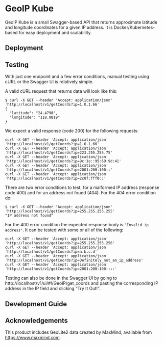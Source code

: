 # GeoIP Kube

GeoIP Kube is a small Swagger-based API that returns approximate latitude and longitude coordinates for a given IP address. It is Docker/Kubernetes-based for easy deployment and scalability.

## Deployment


## Testing

With just one endpoint and a few error conditions, manual testing using cURL or the Swagger UI is relatively simple.

A valid cURL request that returns data will look like this:

    $ curl -X GET --header 'Accept: application/json' 'http://localhost/v1/getCoords?ip=1.0.1.66'
    {
      "latitude": "24.4798",
      "longitude": "118.0819"
    }

We expect a valid response (code 200) for the following requests:

    curl -X GET --header 'Accept: application/json' 'http://localhost/v1/getCoords?ip=1.0.1.66'
    curl -X GET --header 'Accept: application/json' 'http://localhost/v1/getCoords?ip=223.255.255.75'
    curl -X GET --header 'Accept: application/json' 'http://localhost/v1/getCoords?ip=9c:1e::95:69:9d:41'
    curl -X GET --header 'Accept: application/json' 'http://localhost/v1/getCoords?ip=2001:200:100::'
    curl -X GET --header 'Accept: application/json' 'http://localhost/v1/getCoords?ip=2c0f:fff0::'
    
There are two error conditions to test, for a malformed IP address (response code 400) and for an address not found (404). For the 404 error condition do:

    $ curl -X GET --header 'Accept: application/json' 'http://localhost/v1/getCoords?ip=255.255.255.255'
    "IP address not found"

For the 400 error condition the expected response body is `"Invalid ip address"`. It can be tested with some or all of the following:

    curl -X GET --header 'Accept: application/json' 'http://localhost/v1/getCoords?ip=255.255.255.256'
    curl -X GET --header 'Accept: application/json' 'http://localhost/v1/getCoords?ip=a.b.c.d'
    curl -X GET --header 'Accept: application/json' 'http://localhost/v1/getCoords?ip=Definitely_not_an_ip_address'
    curl -X GET --header 'Accept: application/json' 'http://localhost/v1/getCoords?ip=2001:200:100::::'

Testing can also be done in the Swagger UI by going to http://localhost/v1/ui/#!/GeoIP/get_coords and pasting the corresponding IP address in the IP field and clicking "Try It Out!".

## Development Guide



## Acknowledgements

This product includes GeoLite2 data created by MaxMind, available from
<a href="https://www.maxmind.com">https://www.maxmind.com</a>.
